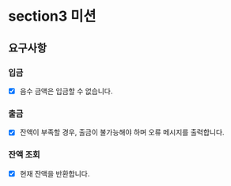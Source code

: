 # section3 미션
## 요구사항
### 입금
- [x] 음수 금액은 입금할 수 없습니다.
### 출금
- [x] 잔액이 부족할 경우, 출금이 불가능해야 하며 오류 메시지를 출력합니다. 
### 잔액 조회
- [x] 현재 잔액을 반환합니다.
